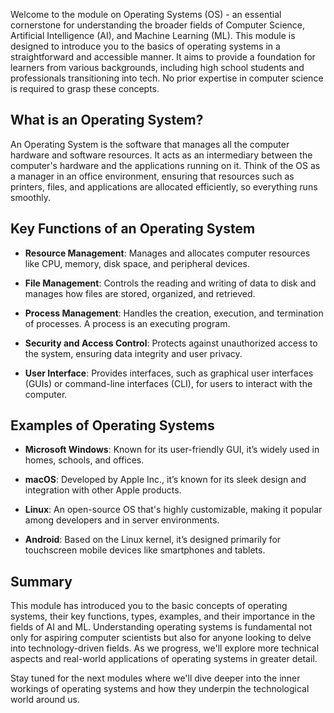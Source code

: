 Welcome to the module on Operating Systems (OS) - an essential
cornerstone for understanding the broader fields of Computer Science,
Artificial Intelligence (AI), and Machine Learning (ML). This module is
designed to introduce you to the basics of operating systems in a
straightforward and accessible manner. It aims to provide a foundation
for learners from various backgrounds, including high school students
and professionals transitioning into tech. No prior expertise in
computer science is required to grasp these concepts.

## What is an Operating System?

An Operating System is the software that manages all the computer
hardware and software resources. It acts as an intermediary between the
computer's hardware and the applications running on it. Think of the OS
as a manager in an office environment, ensuring that resources such as
printers, files, and applications are allocated efficiently, so
everything runs smoothly.

## Key Functions of an Operating System

-   **Resource Management**: Manages and allocates computer resources like
    CPU, memory, disk space, and peripheral devices.

-   **File Management**: Controls the reading and writing of data to disk
    and manages how files are stored, organized, and retrieved.

-   **Process Management**: Handles the creation, execution, and termination
    of processes. A process is an executing program.

-   **Security and Access Control**: Protects against unauthorized access to
    the system, ensuring data integrity and user privacy.

-   **User Interface**: Provides interfaces, such as graphical user
    interfaces (GUIs) or command-line interfaces (CLI), for users to
    interact with the computer.

## Examples of Operating Systems

-   **Microsoft Windows**: Known for its user-friendly GUI, it’s widely used
    in homes, schools, and offices.

-   **macOS**: Developed by Apple Inc., it’s known for its sleek design and
    integration with other Apple products.

-   **Linux**: An open-source OS that's highly customizable, making it
    popular among developers and in server environments.

-   **Android**: Based on the Linux kernel, it’s designed primarily for
    touchscreen mobile devices like smartphones and tablets.

## Summary

This module has introduced you to the basic concepts of operating
systems, their key functions, types, examples, and their importance in
the fields of AI and ML. Understanding operating systems is fundamental
not only for aspiring computer scientists but also for anyone looking to
delve into technology-driven fields. As we progress, we'll explore more
technical aspects and real-world applications of operating systems in
greater detail.

Stay tuned for the next modules where we'll dive deeper into the inner
workings of operating systems and how they underpin the technological
world around us.